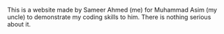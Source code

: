 This is a website made by Sameer Ahmed (me) for Muhammad Asim (my uncle) to demonstrate my coding skills to him. There is nothing serious about it.